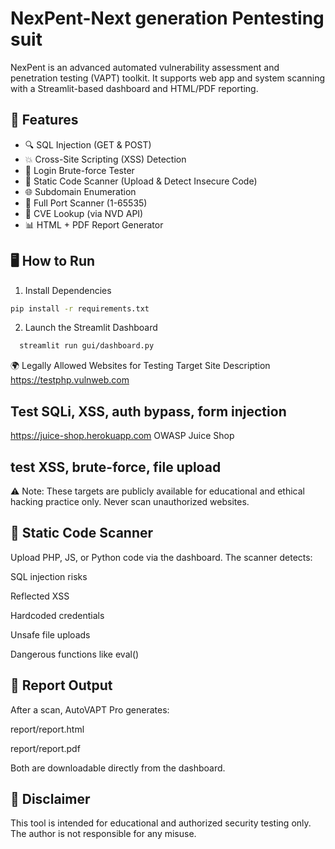# NexPent-Next generation Pentesting suit
NexPent is an advanced automated vulnerability assessment and penetration testing (VAPT) toolkit. It supports web app and system scanning with a Streamlit-based dashboard and HTML/PDF reporting.
## 🚀 Features
- 🔍 SQL Injection (GET & POST)
- 💥 Cross-Site Scripting (XSS) Detection
- 🔐 Login Brute-force Tester
- 📂 Static Code Scanner (Upload & Detect Insecure Code)
- 🌐 Subdomain Enumeration
- 🔌 Full Port Scanner (1-65535)
- 📖 CVE Lookup (via NVD API)
- 📊 HTML + PDF Report Generator
## 🖥️ How to Run
1. Install Dependencies
 ```bash
pip install -r requirements.txt
```
2. Launch the Streamlit Dashboard
```bash
  streamlit run gui/dashboard.py
```
🌍 Legally Allowed Websites for Testing
Target Site	Description
https://testphp.vulnweb.com	
## Test SQLi, XSS, auth bypass, form injection
https://juice-shop.herokuapp.com	OWASP Juice Shop 
## test XSS, brute-force, file upload
⚠️ Note: These targets are publicly available for educational and ethical hacking practice only. Never scan unauthorized websites.
## 📂 Static Code Scanner
Upload PHP, JS, or Python code via the dashboard. The scanner detects:

SQL injection risks

Reflected XSS

Hardcoded credentials

Unsafe file uploads

Dangerous functions like eval()

## 📄 Report Output
After a scan, AutoVAPT Pro generates:

report/report.html

report/report.pdf

Both are downloadable directly from the dashboard.
## 🛑 Disclaimer
This tool is intended for educational and authorized security testing only. The author is not responsible for any misuse.
